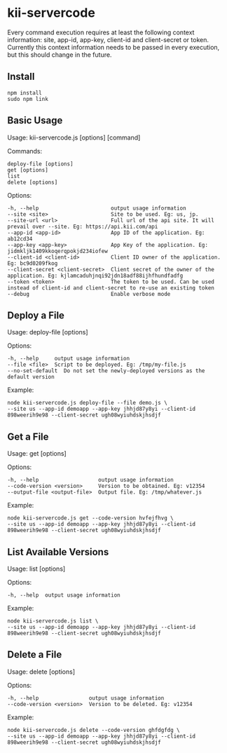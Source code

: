 kii-servercode
==============

Every command execution requires at least the following context information: site, app-id, app-key, client-id and client-secret or token.
Currently this context information needs to be passed in every execution, but this should change in the future.

## Install
```
npm install
sudo npm link
```

## Basic Usage

  Usage: kii-servercode.js [options] [command]

  Commands:

    deploy-file [options] 
    get [options]         
    list                  
    delete [options]      

  Options:

    -h, --help                       output usage information
    --site <site>                    Site to be used. Eg: us, jp.
    --site-url <url>                 Full url of the api site. It will prevail over --site. Eg: https://api.kii.com/api
    --app-id <app-id>                App ID of the application. Eg: ab12cd34
    --app-key <app-key>              App Key of the application. Eg: jidmkljk1409kkoqerqpokjd234iofew
    --client-id <client-id>          Client ID owner of the application. Eg: bc9d0209fkog
    --client-secret <client-secret>  Client secret of the owner of the application. Eg: kjlamcaduhjnqi92jdn18adf88ijhfhundfadfg
    --token <token>                  The token to be used. Can be used instead of client-id and client-secret to re-use an existing token
    --debug                          Enable verbose mode

## Deploy a File

  Usage: deploy-file [options]

  Options:

    -h, --help     output usage information
    --file <file>  Script to be deployed. Eg: /tmp/my-file.js
    --no-set-default  Do not set the newly-deployed versions as the default version

  Example:

    node kii-servercode.js deploy-file --file demo.js \
    --site us --app-id demoapp --app-key jhhjd87y8yi --client-id 898weerih9e98 --client-secret ugh08wyiuhdskjhsdjf

<!---
## Set Default Version

  Usage: set-default [options]

  Options:

    -h, --help  output usage information

  Example:

    node kii-servercode.js set-default \
    --site us --app-id demoapp --app-key jhhjd87y8yi --client-id 898weerih9e98 --client-secret ugh08wyiuhdskjhsdjf
-->
## Get a File

  Usage: get [options]

  Options:

    -h, --help                   output usage information
    --code-version <version>     Version to be obtained. Eg: v12354
    --output-file <output-file>  Output file. Eg: /tmp/whatever.js

  Example:

    node kii-servercode.js get --code-version hvfejfhvg \
    --site us --app-id demoapp --app-key jhhjd87y8yi --client-id 898weerih9e98 --client-secret ugh08wyiuhdskjhsdjf

## List Available Versions

  Usage: list [options]

  Options:

    -h, --help  output usage information

  Example:

    node kii-servercode.js list \
    --site us --app-id demoapp --app-key jhhjd87y8yi --client-id 898weerih9e98 --client-secret ugh08wyiuhdskjhsdjf

## Delete a File

  Usage: delete [options]

  Options:

    -h, --help                output usage information
    --code-version <version>  Version to be deleted. Eg: v12354

  Example:

    node kii-servercode.js delete --code-version ghfdgfdg \
    --site us --app-id demoapp --app-key jhhjd87y8yi --client-id 898weerih9e98 --client-secret ugh08wyiuhdskjhsdjf
